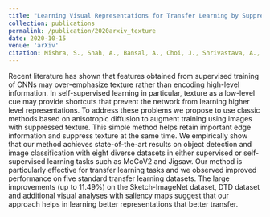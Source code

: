 ```yaml
---
title: "Learning Visual Representations for Transfer Learning by Suppressing Texture"
collection: publications
permalink: /publication/2020arxiv_texture
date: 2020-10-15
venue: 'arXiv'
citation: Mishra, S., Shah, A., Bansal, A., Choi, J., Shrivastava, A., Sharma, A., & Jacobs, D. (2020). Learning Visual Representations for Transfer Learning by Suppressing Texture. arXiv preprint arXiv:2011.01901.
---
```

Recent literature has shown that features obtained from supervised training of CNNs may over-emphasize texture rather than encoding high-level information. In self-supervised learning in particular, texture as a low-level cue may provide shortcuts that prevent the network from learning higher level representations. To address these problems we propose to use classic methods based on anisotropic diffusion to augment training using images with suppressed texture. This simple method helps retain important edge information and suppress texture at the same time. We empirically show that our method achieves state-of-the-art results on object detection and image classification with eight diverse datasets in either supervised or self-supervised learning tasks such as MoCoV2 and Jigsaw. Our method is particularly effective for transfer learning tasks and we observed improved performance on five standard transfer learning datasets. The large improvements (up to 11.49\%) on the Sketch-ImageNet dataset, DTD dataset and additional visual analyses with saliency maps suggest that our approach helps in learning better representations that better transfer.
